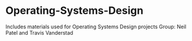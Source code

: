 # Operating-Systems-Design
Includes materials used for Operating Systems Design projects 
Group: Neil Patel and Travis Vanderstad
